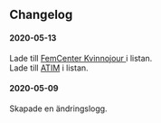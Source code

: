 ## Changelog

#### 2020-05-13
Lade till <a href="http://www.femcenter.se/">FemCenter Kvinnojour
</a> i listan.<br>
Lade till <a href="https://atim.se/">ATIM</a> i listan.

#### 2020-05-09
Skapade en ändringslogg. 

<!-- CHANGELOG TEMPLATE -->
<!--
#### Version 1.941 (January 16, 2020)
Lorem Ipsum is simply dummy text of the printing and typesetting industry. Lorem Ipsum has been the industry's standard dummy text ever since the 1500s, when an unknown printer took a galley of type and scrambled it to make a type specimen book.
-->
